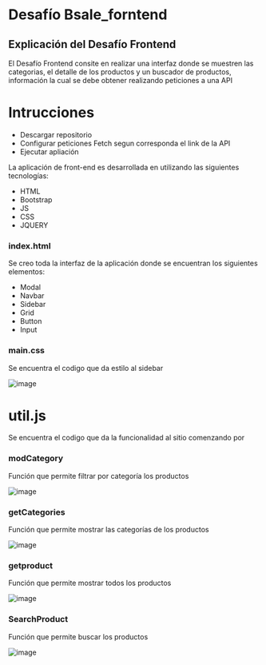 # Desafío Bsale_forntend

<h2>Explicación del Desafío Frontend </h2>
<p>
  El Desafío Frontend consite en realizar una interfaz donde se muestren las categorias, el detalle de los productos y un buscador de productos, información la cual se debe obtener realizando peticiones a una API
 </p>
 
 # Intrucciones
<ul>
  <li>Descargar repositorio</li>
  <li>Configurar peticiones Fetch segun corresponda el link de la API</li>
  <li>Ejecutar apliación</li>
</ul> 

La aplicación de front-end es desarrollada en utilizando las siguientes tecnologías:<br>

<ul>
  <li>HTML</li>
  <li>Bootstrap</li>
  <li>JS</li>
  <li>CSS</li>
  <li>JQUERY</li>
</ul> 
<h3> index.html</h3>
Se creo toda la interfaz de la aplicación donde se encuentran los siguientes elementos:
<ul>
  <li>Modal</li>
  <li>Navbar</li>
  <li>Sidebar</li>
  <li>Grid</li>
  <li>Button</li>
  <li>Input</li>
</ul> 

<h3> main.css</h3>
Se encuentra el codigo que da estilo al sidebar</br>

![image](https://user-images.githubusercontent.com/70005501/201183944-ac4d7e1a-2091-4aa2-b8b3-546c8f5191cb.png)

# util.js

Se encuentra el codigo que da la funcionalidad al sitio comenzando por

<h3> modCategory </h3>
Función que permite filtrar por categoría los productos 

![image](https://user-images.githubusercontent.com/70005501/201210356-1d25e831-1175-4bdc-92c0-ea2f0a6b0f92.png)

<h3> getCategories</h3>
Función que permite mostrar las categorías de los productos 

![image](https://user-images.githubusercontent.com/70005501/201210522-be64517f-106a-4cdb-9fdf-0d2a41e370ca.png)

<h3> getproduct</h3>
Función que permite mostrar todos los productos 

![image](https://user-images.githubusercontent.com/70005501/201210589-bbbade38-89b0-4030-b798-e289d3ee953c.png)

<h3> SearchProduct</h3> 
Función que permite buscar los productos 

![image](https://user-images.githubusercontent.com/70005501/201210694-d3734b2a-e3b0-495c-846d-1d76c9167de6.png)



